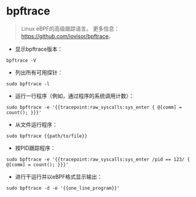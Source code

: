 # bpftrace

> Linux eBPF的高级跟踪语言。
> 更多信息：<https://github.com/iovisor/bpftrace>。

- 显示bpftrace版本：

`bpftrace -V`

- 列出所有可用探针：

`sudo bpftrace -l`

- 运行一行程序（例如，通过程序的系统调用计数）：

`sudo bpftrace -e '{{tracepoint:raw_syscalls:sys_enter { @[comm] = count(); }}}'`

- 从文件运行程序：

`sudo bpftrace {{path/to/file}}`

- 按PID跟踪程序：

`sudo bpftrace -e '{{tracepoint:raw_syscalls:sys_enter /pid == 123/ { @[comm] = count(); }}}'`

- 进行干运行并以eBPF格式显示输出：

`sudo bpftrace -d -e '{{one_line_program}}'`